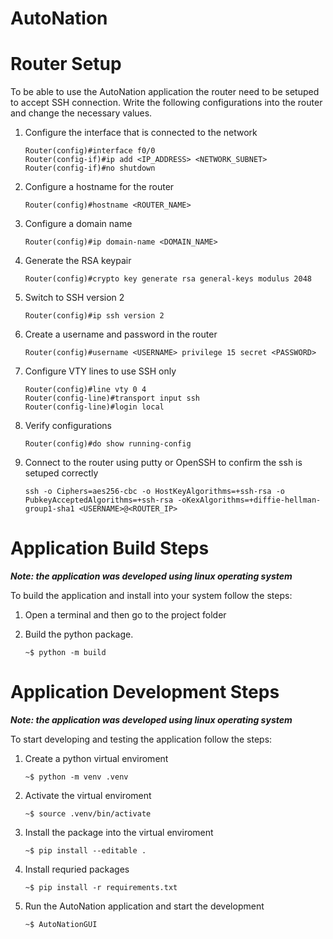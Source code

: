 # AutoNation

# Router Setup

To be able to use the AutoNation application the router need to be setuped to accept
SSH connection. Write the following configurations into the router and change
the necessary values.

1. Configure the interface that is connected to the network

   ```
   Router(config)#interface f0/0
   Router(config-if)#ip add <IP_ADDRESS> <NETWORK_SUBNET>
   Router(config-if)#no shutdown
   ```

2. Configure a hostname for the router

   ```
   Router(config)#hostname <ROUTER_NAME>
   ```

3. Configure a domain name

   ```
   Router(config)#ip domain-name <DOMAIN_NAME>
   ```

4. Generate the RSA keypair

   ```
   Router(config)#crypto key generate rsa general-keys modulus 2048
   ```

5. Switch to SSH version 2

   ```
   Router(config)#ip ssh version 2
   ```

6. Create a username and password in the router

   ```
   Router(config)#username <USERNAME> privilege 15 secret <PASSWORD>
   ```

7. Configure VTY lines to use SSH only

   ```
   Router(config)#line vty 0 4
   Router(config-line)#transport input ssh
   Router(config-line)#login local
   ```

8. Verify configurations

   ```
   Router(config)#do show running-config
   ```

9. Connect to the router using putty or OpenSSH to confirm the ssh is setuped correctly

   ```
   ssh -o Ciphers=aes256-cbc -o HostKeyAlgorithms=+ssh-rsa -o PubkeyAcceptedAlgorithms=+ssh-rsa -oKexAlgorithms=+diffie-hellman-group1-sha1 <USERNAME>@<ROUTER_IP>
   ```

# Application Build Steps

**_Note: the application was developed using linux operating system_**

To build the application and install into your system follow the steps:

1. Open a terminal and then go to the project folder

2. Build the python package.
   ```
   ~$ python -m build
   ```

# Application Development Steps

**_Note: the application was developed using linux operating system_**

To start developing and testing the application follow the steps:

1. Create a python virtual enviroment

   ```
   ~$ python -m venv .venv
   ```

2. Activate the virtual enviroment

   ```
   ~$ source .venv/bin/activate
   ```

3. Install the package into the virtual enviroment

   ```
   ~$ pip install --editable .
   ```

4. Install requried packages

   ```
   ~$ pip install -r requirements.txt
   ```

5. Run the AutoNation application and start the development
   ```
   ~$ AutoNationGUI
   ```
